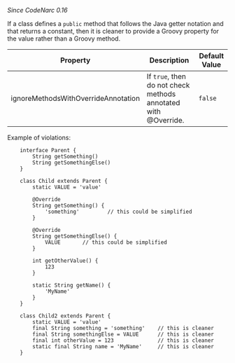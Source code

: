
*Since CodeNarc 0.16*

If a class defines a `public` method that follows the Java getter notation and that returns a constant,
then it is cleaner to provide a Groovy property for the value rather than a Groovy method.

| Property                    | Description            | Default Value    |
|-----------------------------|------------------------|------------------|
| ignoreMethodsWithOverrideAnnotation | If `true`, then do not check methods annotated with @Override. | `false` |

Example of violations:

```
    interface Parent {
        String getSomething()
        String getSomethingElse()
    }

    class Child extends Parent {
        static VALUE = 'value'

        @Override
        String getSomething() {
            'something'         // this could be simplified
        }

        @Override
        String getSomethingElse() {
            VALUE       // this could be simplified
        }

        int getOtherValue() {
            123
        }

        static String getName() {
            'MyName'
        }
    }

    class Child2 extends Parent {
        static VALUE = 'value'
        final String something = 'something'    // this is cleaner
        final String somethingElse = VALUE      // this is cleaner
        final int otherValue = 123              // this is cleaner
        static final String name = 'MyName'     // this is cleaner
    }
```
